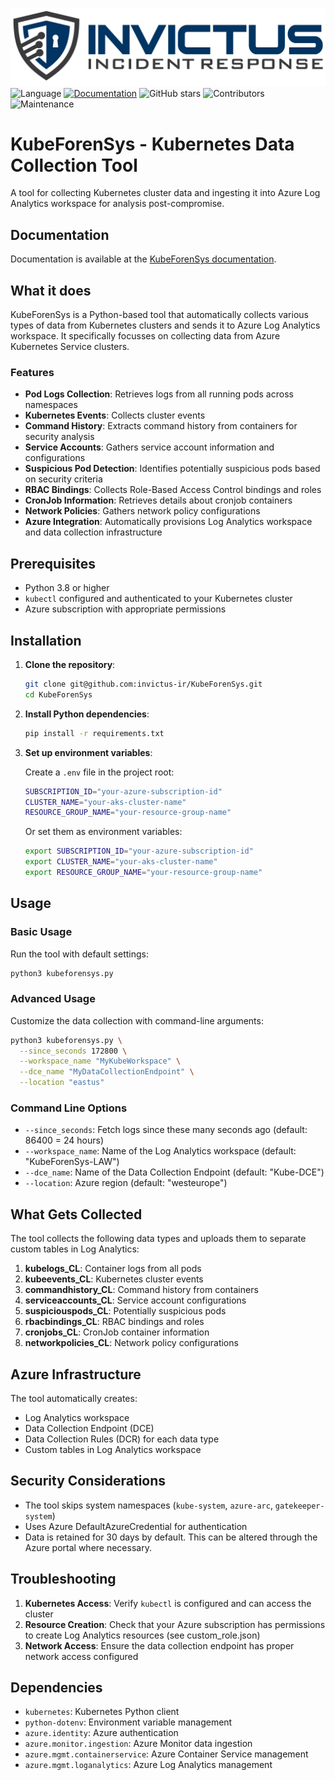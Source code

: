 ![alt text](docs/source/Images/Invictus-Incident-Response.jpg "Invictus Incident Response")
![Language](https://img.shields.io/badge/Language-Python-green)
[![Documentation](https://img.shields.io/badge/Read%20the%20Docs-Documentation-blue)](https://kubeforensys.readthedocs.io/en/latest/)
![GitHub stars](https://img.shields.io/github/stars/invictus-ir/KubeForenSys?style=social)
![Contributors](https://img.shields.io/github/contributors/invictus-ir/KubeForenSys)
![Maintenance](https://img.shields.io/badge/Maintenance%20Level-Actively%20Developed-brightgreen)

# KubeForenSys - Kubernetes Data Collection Tool

A tool for collecting Kubernetes cluster data and ingesting it into Azure Log Analytics workspace for analysis post-compromise.

## Documentation

Documentation is available at the [KubeForenSys documentation](https://kubeforensys.readthedocs.io/en/latest/).

## What it does

KubeForenSys is a Python-based tool that automatically collects various types of data from Kubernetes clusters and sends it to Azure Log Analytics workspace. It specifically focusses on collecting data from Azure Kubernetes Service clusters.

### Features

- **Pod Logs Collection**: Retrieves logs from all running pods across namespaces
- **Kubernetes Events**: Collects cluster events
- **Command History**: Extracts command history from containers for security analysis
- **Service Accounts**: Gathers service account information and configurations
- **Suspicious Pod Detection**: Identifies potentially suspicious pods based on security criteria
- **RBAC Bindings**: Collects Role-Based Access Control bindings and roles
- **CronJob Information**: Retrieves details about cronjob containers
- **Network Policies**: Gathers network policy configurations
- **Azure Integration**: Automatically provisions Log Analytics workspace and data collection infrastructure

## Prerequisites

- Python 3.8 or higher
- `kubectl` configured and authenticated to your Kubernetes cluster
- Azure subscription with appropriate permissions

## Installation

1. **Clone the repository**:
   ```bash
   git clone git@github.com:invictus-ir/KubeForenSys.git
   cd KubeForenSys
   ```

2. **Install Python dependencies**:
   ```bash
   pip install -r requirements.txt
   ```

3. **Set up environment variables**:
   
   Create a `.env` file in the project root:
   ```bash
   SUBSCRIPTION_ID="your-azure-subscription-id"
   CLUSTER_NAME="your-aks-cluster-name"
   RESOURCE_GROUP_NAME="your-resource-group-name"
   ```
   
   Or set them as environment variables:
   ```bash
   export SUBSCRIPTION_ID="your-azure-subscription-id"
   export CLUSTER_NAME="your-aks-cluster-name"
   export RESOURCE_GROUP_NAME="your-resource-group-name"
   ```

## Usage

### Basic Usage

Run the tool with default settings:
```bash
python3 kubeforensys.py
```

### Advanced Usage

Customize the data collection with command-line arguments:
```bash
python3 kubeforensys.py \
  --since_seconds 172800 \
  --workspace_name "MyKubeWorkspace" \
  --dce_name "MyDataCollectionEndpoint" \
  --location "eastus"
```

### Command Line Options

- `--since_seconds`: Fetch logs since these many seconds ago (default: 86400 = 24 hours)
- `--workspace_name`: Name of the Log Analytics workspace (default: "KubeForenSys-LAW")
- `--dce_name`: Name of the Data Collection Endpoint (default: "Kube-DCE")
- `--location`: Azure region (default: "westeurope")

## What Gets Collected

The tool collects the following data types and uploads them to separate custom tables in Log Analytics:

1. **kubelogs_CL**: Container logs from all pods
2. **kubeevents_CL**: Kubernetes cluster events
3. **commandhistory_CL**: Command history from containers
4. **serviceaccounts_CL**: Service account configurations
5. **suspiciouspods_CL**: Potentially suspicious pods
6. **rbacbindings_CL**: RBAC bindings and roles
7. **cronjobs_CL**: CronJob container information
8. **networkpolicies_CL**: Network policy configurations

## Azure Infrastructure

The tool automatically creates:
- Log Analytics workspace
- Data Collection Endpoint (DCE)
- Data Collection Rules (DCR) for each data type
- Custom tables in Log Analytics workspace

## Security Considerations

- The tool skips system namespaces (`kube-system`, `azure-arc`, `gatekeeper-system`)
- Uses Azure DefaultAzureCredential for authentication
- Data is retained for 30 days by default. This can be altered through the Azure portal where necessary.

## Troubleshooting

1. **Kubernetes Access**: Verify `kubectl` is configured and can access the cluster
2. **Resource Creation**: Check that your Azure subscription has permissions to create Log Analytics resources (see custom_role.json)
3. **Network Access**: Ensure the data collection endpoint has proper network access configured

## Dependencies

- `kubernetes`: Kubernetes Python client
- `python-dotenv`: Environment variable management
- `azure.identity`: Azure authentication
- `azure.monitor.ingestion`: Azure Monitor data ingestion
- `azure.mgmt.containerservice`: Azure Container Service management
- `azure.mgmt.loganalytics`: Azure Log Analytics management